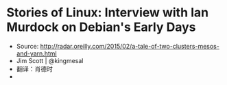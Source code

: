 # Stories of Linux: Interview with Ian Murdock on Debian's Early Days

* Source: http://radar.oreilly.com/2015/02/a-tale-of-two-clusters-mesos-and-yarn.html
*  Jim Scott |	@kingmesal
*  翻译：肖德时
*  


